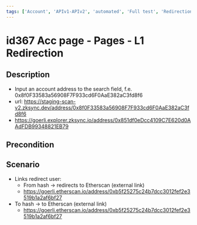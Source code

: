 ```yaml
---
tags: ['Account', 'APIv1-APIv2', 'automated', 'Full test', 'Redirection', 'regression', 'Automated']
---
```


# id367 Acc page - Pages - L1 Redirection

## Description
  - Input an account address to the search field, f.e. 0x8f0F33583a56908F7F933cd6F0AaE382aC3fd8f6
  - url: https://staging-scan-v2.zksync.dev/address/0x8f0F33583a56908F7F933cd6F0AaE382aC3fd8f6
  - https://goerli.explorer.zksync.io/address/0x851df0eDcc4109C7E620d0AAdFDB99348821EB79

## Precondition


## Scenario
- Links redirect user:
    - From hash -\> redirects to Etherscan (external link)
    - https://goerli.etherscan.io/address/0xb5f25275c24b7dcc3012fef2e3519b1a2af6bf27
- To hash -\> to Etherscan (external link)
    - https://goerli.etherscan.io/address/0xb5f25275c24b7dcc3012fef2e3519b1a2af6bf27
